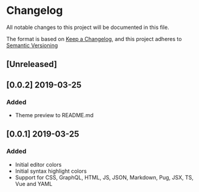 # Changelog

All notable changes to this project will be documented in this file.

The format is based on [Keep a Changelog](https://keepachangelog.com/en/1.0.0/),
and this project adheres to [Semantic Versioning](https://semver.org/spec/v2.0.0.html)

## [Unreleased]

## [0.0.2] 2019-03-25

### Added
- Theme preview to README.md

## [0.0.1] 2019-03-25

### Added
- Initial editor colors
- Initial syntax highlight colors
- Support for CSS, GraphQL, HTML, JS, JSON, Markdown, Pug, JSX, TS, Vue and YAML